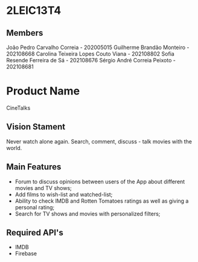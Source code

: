 # 2LEIC13T4

## Members
João Pedro Carvalho Correia	- 202005015
Guilherme Brandão Monteiro - 202108668
Carolina Teixeira Lopes Couto Viana -	202108802
Sofia Resende Ferreira de Sá	- 202108676
Sérgio André Correia Peixoto	- 202108681


# Product Name
CineTalks

## Vision Stament
Never watch alone again. Search, comment, discuss - talk movies with the world.

## Main Features
- Forum to discuss opinions between users of the App about different movies and TV shows;
- Add films to wish-list and watched-list;
- Ability to check IMDB and Rotten Tomatoes ratings as well as giving a personal rating;
- Search for TV shows and movies with personalized filters;

## Required API's
- IMDB
- Firebase
